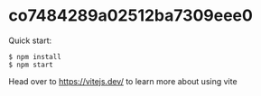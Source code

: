 # co7484289a02512ba7309eee0

Quick start:

```
$ npm install
$ npm start
````

Head over to https://vitejs.dev/ to learn more about using vite